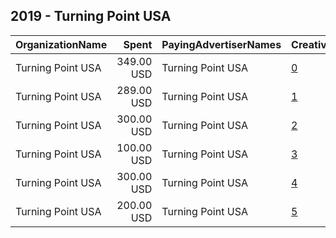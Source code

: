 ## 2019 - Turning Point USA 
|OrganizationName|Spent|PayingAdvertiserNames|CreativeUrls|Impressions|Genders|AgeBrackets|CountryCodes|BillingAddresses|CandidateBallotInformation|
|:---|---:|:---|:---|---:|:---|:---|:---|:---|:---|
|Turning Point USA|349.00 USD|Turning Point USA|[0](https://www.snap.com/political-ads/asset/72d2d58be0aba937dd2ca593e67bfcd2d5789d28a5ed01f59cbc1da6a5e4f9ba?mediaType=mp4)|80,540||17-24|united states|US|Culture War|
|Turning Point USA|289.00 USD|Turning Point USA|[1](https://www.snap.com/political-ads/asset/4708ff249eddaf0a3ba62447869468f079c56da27f442e7d58479bb944b9242c?mediaType=png)|76,311||17-24|united states|US|Culture War|
|Turning Point USA|300.00 USD|Turning Point USA|[2](https://www.snap.com/political-ads/asset/b85f40a03a54e81850672c36c8f30558acc916fb74fb2307d7216bc0de9fe37e?mediaType=mp4)|86,037||17-24|united states|US|Culture War|
|Turning Point USA|100.00 USD|Turning Point USA|[3](https://www.snap.com/political-ads/asset/14c587520bf406fe1ae9ea3f1ff842cc50c28e12aa948f47a81aca1a8bd8a205?mediaType=mp4)|26,504||17-24|united states|US|Culture War|
|Turning Point USA|300.00 USD|Turning Point USA|[4](https://www.snap.com/political-ads/asset/0a94a14bdcf09065f1bbd9f8209ce1798d0ade5bc7f00c56bff6bd250ace7e63?mediaType=png)|65,196||17-24|united states|US|Culture War|
|Turning Point USA|200.00 USD|Turning Point USA|[5](https://www.snap.com/political-ads/asset/51a60ce9e8e9b18a1f7929ad2b1d32b215394f602ac5519cd2db195285767b6d?mediaType=jpg)|44,423||17-24|united states|US|Culture War|
